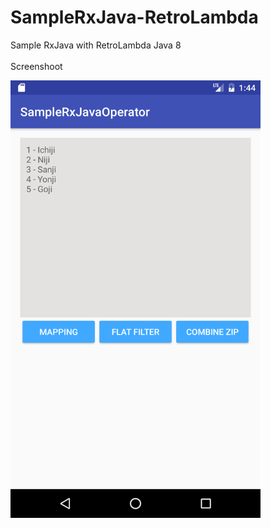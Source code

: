 # SampleRxJava-RetroLambda
Sample RxJava with RetroLambda Java 8
<br>
<br>
Screenshoot<br>

<img src="https://github.com/singgihsaputra/SampleRxJava-RetroLambda/blob/master/screenshoot.png" data-canonical-src="https://github.com/singgihsaputra/SampleRxJava-Retrofit/blob/mvp-clean/screenshoot.png" width="400" height="700" />
